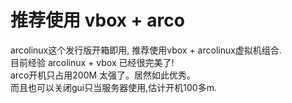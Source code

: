 # 推荐使用 vbox + arco 
arcolinux这个发行版开箱即用, 推荐使用vbox + arcolinux虚拟机组合.    
目前经验 arcolinux + vbox 已经很完美了!    
arco开机只占用200M 太强了。居然如此优秀。        
而且也可以关闭gui只当服务器使用,估计开机100多m.    
